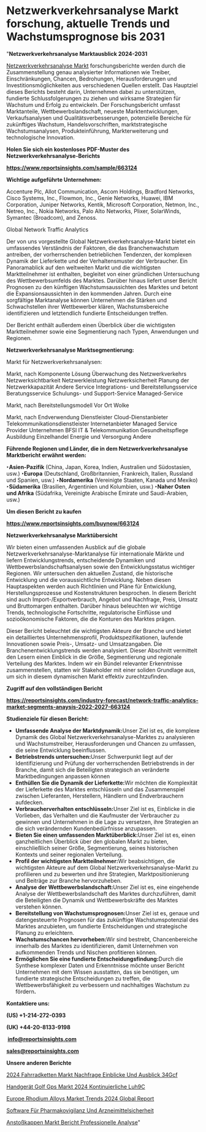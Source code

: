# Netzwerkverkehrsanalyse Markt forschung, aktuelle Trends und Wachstumsprognose bis 2031

"<strong><b>Netzwerkverkehrsanalyse Marktausblick 2024-2031</b></strong>

<a href=https://www.reportsinsights.com/sample/663124>Netzwerkverkehrsanalyse Markt</a> forschungsberichte werden durch die Zusammenstellung genau analysierter Informationen wie Treiber, Einschränkungen, Chancen, Bedrohungen, Herausforderungen und Investitionsmöglichkeiten aus verschiedenen Quellen erstellt. Das Hauptziel dieses Berichts besteht darin, Unternehmen dabei zu unterstützen, fundierte Schlussfolgerungen zu ziehen und wirksame Strategien für Wachstum und Erfolg zu entwickeln. Der Forschungsbericht umfasst Marktanteile, Wettbewerbslandschaft, neueste Marktentwicklungen, Verkaufsanalysen und Qualitätsverbesserungen, potenzielle Bereiche für zukünftiges Wachstum, Handelsvorschriften, marktstrategische Wachstumsanalysen, Produkteinführung, Markterweiterung und technologische Innovation.

<strong><b>Holen Sie sich ein kostenloses PDF-Muster des Netzwerkverkehrsanalyse-Berichts</b></strong>

<a href=https://www.reportsinsights.com/sample/663124><strong><u>https://www.reportsinsights.com/sample/663124</u></strong></a>

<strong>Wichtige aufgeführte Unternehmen:</strong>

Accenture Plc, Allot Communication, Ascom Holdings, Bradford Networks, Cisco Systems, Inc., Flowmon, Inc., Genie Networks, Huawei, IBM Corporation, Juniper Networks, Kentik, Microsoft Corporation, Netmon, Inc., Netreo, Inc., Nokia Networks, Palo Alto Networks, Plixer, SolarWinds, Symantec (Broadcom), and Zenoss.

Global Network Traffic Analytics

Der von uns vorgestellte Global Netzwerkverkehrsanalyse-Markt bietet ein umfassendes Verständnis der Faktoren, die das Branchenwachstum antreiben, der vorherrschenden betrieblichen Tendenzen, der komplexen Dynamik der Lieferkette und der Verhaltensmuster der Verbraucher. Ein Panoramablick auf den weltweiten Markt und die wichtigsten Marktteilnehmer ist enthalten, begleitet von einer gründlichen Untersuchung des Wettbewerbsumfelds des Marktes. Darüber hinaus liefert unser Bericht Prognosen zu den künftigen Wachstumsaussichten des Marktes und betont die Expansionsaussichten in den kommenden Jahren. Durch eine sorgfältige Marktanalyse können Unternehmen die Stärken und Schwachstellen ihrer Wettbewerber klären, Wachstumsbereiche identifizieren und letztendlich fundierte Entscheidungen treffen.

Der Bericht enthält außerdem einen Überblick über die wichtigsten Marktteilnehmer sowie eine Segmentierung nach Typen, Anwendungen und Regionen.

<strong>Netzwerkverkehrsanalyse Marktsegmentierung:</strong>

Markt für Netzwerkverkehrsanalysen:

Markt, nach Komponente
Lösung
Überwachung des Netzwerkverkehrs
Netzwerksichtbarkeit
Netzwerkleistung
Netzwerksicherheit
Planung der Netzwerkkapazität
Andere
Service
Integrations- und Bereitstellungsservice
Beratungsservice
Schulungs- und Support-Service
Managed-Service

Markt, nach Bereitstellungsmodell
Vor Ort
Wolke

Markt, nach Endverwendung
Dienstleister
Cloud-Dienstanbieter
Telekommunikationsdienstleister
Internetanbieter
Managed Service Provider
Unternehmen
BFSI
IT & Telekommunikation
Gesundheitspflege
Ausbildung
Einzelhandel
Energie und Versorgung
Andere

<strong><b>Führende Regionen und Länder, die in dem Netzwerkverkehrsanalyse Marktbericht erwähnt werden:</b></strong>

<strong><b>‣Asien-Pazifik</b></strong> (China, Japan, Korea, Indien, Australien und Südostasien, usw.)
<strong><b>‣Europa</b></strong> (Deutschland, Großbritannien, Frankreich, Italien, Russland und Spanien, usw.)
‣<strong><b>Nordamerika</b></strong> (Vereinigte Staaten, Kanada und Mexiko)
<strong><b>‣Südamerika</b></strong> (Brasilien, Argentinien und Kolumbien, usw.)
<strong><b>‣Naher Osten und Afrika</b></strong> (Südafrika, Vereinigte Arabische Emirate und Saudi-Arabien, usw.)

<strong>Um diesen Bericht zu kaufen</strong>

<a href=https://www.reportsinsights.com/buynow/663124><strong><u>https://www.reportsinsights.com/buynow/663124</u></strong></a>

<strong>Netzwerkverkehrsanalyse Marktübersicht</strong>

Wir bieten einen umfassenden Ausblick auf die globale Netzwerkverkehrsanalyse-Marktanalyse für internationale Märkte und liefern Entwicklungstrends, entscheidende Dynamiken und Wettbewerbslandschaftsanalysen sowie den Entwicklungsstatus wichtiger Regionen. Wir untersuchen den aktuellen Zustand, die historische Entwicklung und die voraussichtliche Entwicklung. Neben diesen Hauptaspekten werden auch Richtlinien und Pläne für Entwicklung, Herstellungsprozesse und Kostenstrukturen besprochen. In diesem Bericht sind auch Import-/Exportverbrauch, Angebot und Nachfrage, Preis, Umsatz und Bruttomargen enthalten. Darüber hinaus beleuchten wir wichtige Trends, technologische Fortschritte, regulatorische Einflüsse und sozioökonomische Faktoren, die die Konturen des Marktes prägen.

Dieser Bericht beleuchtet die wichtigsten Akteure der Branche und bietet ein detailliertes Unternehmensprofil, Produktspezifikationen, laufende Innovationen sowie Preis-, Umsatz- und Umsatzangaben. Die Branchenentwicklungstrends werden analysiert. Dieser Abschnitt vermittelt den Lesern einen Einblick in die Größe, Segmentierung und regionale Verteilung des Marktes. Indem wir ein Bündel relevanter Erkenntnisse zusammenstellen, statten wir Stakeholder mit einer soliden Grundlage aus, um sich in diesem dynamischen Markt effektiv zurechtzufinden.

<strong>Zugriff auf den vollständigen Bericht</strong>

<a href=https://reportsinsights.com/industry-forecast/network-traffic-analytics-market-segments-anaysis-2022-2027-663124><strong>https://reportsinsights.com/industry-forecast/network-traffic-analytics-market-segments-anaysis-2022-2027-663124</strong></a>

<strong>Studienziele für diesen Bericht:</strong>
<ul>
  <li><strong>Umfassende Analyse der Marktdynamik:</strong>Unser Ziel ist es, die komplexe Dynamik des Global Netzwerkverkehrsanalyse-Marktes zu analysieren und Wachstumstreiber, Herausforderungen und Chancen zu umfassen, die seine Entwicklung beeinflussen.</li>
  <li><strong>Betriebstrends untersuchen:</strong>Unser Schwerpunkt liegt auf der Identifizierung und Prüfung der vorherrschenden Betriebstrends in der Branche, damit sich die Beteiligten strategisch an veränderte Marktbedingungen anpassen können</li>
  <li><strong>Enthüllen Sie die Dynamik der Lieferkette:</strong>Wir möchten die Komplexität der Lieferkette des Marktes entschlüsseln und das Zusammenspiel zwischen Lieferanten, Herstellern, Händlern und Endverbrauchern aufdecken.</li>
  <li><strong>Verbraucherverhalten entschlüsseln:</strong>Unser Ziel ist es, Einblicke in die Vorlieben, das Verhalten und die Kaufmuster der Verbraucher zu gewinnen und Unternehmen in die Lage zu versetzen, ihre Strategien an die sich verändernden Kundenbedürfnisse anzupassen.</li>
  <li><strong>Bieten Sie einen umfassenden Marktüberblick:</strong>Unser Ziel ist es, einen ganzheitlichen Überblick über den globalen Markt zu bieten, einschließlich seiner Größe, Segmentierung, seines historischen Kontexts und seiner regionalen Verteilung.</li>
  <li><strong>Profil der wichtigsten Marktteilnehmer:</strong>Wir beabsichtigen, die wichtigsten Akteure auf dem Global Netzwerkverkehrsanalyse-Markt zu profilieren und zu bewerten und ihre Strategien, Marktpositionierung und Beiträge zur Branche hervorzuheben.</li>
  <li><strong>Analyse der Wettbewerbslandschaft:</strong>Unser Ziel ist es, eine eingehende Analyse der Wettbewerbslandschaft des Marktes durchzuführen, damit die Beteiligten die Dynamik und Wettbewerbskräfte des Marktes verstehen können.</li>
  <li><strong>Bereitstellung von Wachstumsprognosen:</strong>Unser Ziel ist es, genaue und datengesteuerte Prognosen für das zukünftige Wachstumspotenzial des Marktes anzubieten, um fundierte Entscheidungen und strategische Planung zu erleichtern.</li>
  <li><strong>Wachstumschancen hervorheben:</strong>Wir sind bestrebt, Chancenbereiche innerhalb des Marktes zu identifizieren, damit Unternehmen von aufkommenden Trends und Nischen profitieren können.</li>
  <li><strong>Ermöglichen Sie eine fundierte Entscheidungsfindung:</strong>Durch die Synthese komplexer Daten und Erkenntnisse möchte unser Bericht Unternehmen mit dem Wissen ausstatten, das sie benötigen, um fundierte strategische Entscheidungen zu treffen, die Wettbewerbsfähigkeit zu verbessern und nachhaltiges Wachstum zu fördern<strong>.</strong></li>
</ul>
<strong>Kontaktiere uns:</strong>

<strong>(US) +1-214-272-0393</strong>

<strong>(UK) +44-20-8133-9198</strong>

<strong> </strong><a href=info@reportsinsights.com><strong><u>info@reportsinsights.com</u></strong></a>

<a href=sales@reportsinsights.com><strong><u>sales@reportsinsights.com</u></strong></a>

<strong>Unsere anderen Berichte</strong>

<a href=https://de.linkedin.com/pulse/2024-fahrradketten-markt-nachfrage-einblicke-und-ausblick-34gcf/>2024 Fahrradketten Markt Nachfrage Einblicke Und Ausblick 34Gcf</a>

<a href=https://de.linkedin.com/pulse/handgerät-golf-gps-markt-2024-kontinuierliche-luh9c/>Handgerät Golf Gps Markt 2024 Kontinuierliche Luh9C</a>

<a href=https://github.com/daminid12/RImarketresearch/blob/main/Europe-Rhodium-Alloys-Market-Trends-2024-Global-Report.md>Europe Rhodium Alloys Market Trends 2024 Global Report</a>

<a href=https://de.linkedin.com/pulse/software-für-pharmakovigilanz-und-arzneimittelsicherheit>Software Für Pharmakovigilanz Und Arzneimittelsicherheit</a>

<a href=https://de.linkedin.com/pulse/anstoßkappen-markt-bericht-professionelle-analyse>Anstoßkappen Markt Bericht Professionelle Analyse</a>"
